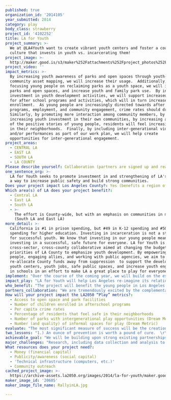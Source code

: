 ```yaml
---
published: true
organization_id: '2014105'
year_submitted: 2014
category: play
body_class: strawberry
project_id: '4102252'
title: LA for Youth
project_summary: >-
  We at @LA4Youth want to create vibrant youth centers and foster a countywide
  culture that invests in youth vs. incarcerating them!
project_image: >-
  http://maker.good.is/s3/maker%252Fattachments%252Fproject_photos%252Fimages%252F20605%252Fdisplay%252FRallyinLA.jpg=c570x385
project_video: ''
impact_metrics: >-
  By increasing youth awareness of parks and open spaces through youth-driven
  community asset mapping, we will increase their usage.  Additionally, by
  focusing young people on reclaiming parks as a youth space, we will improve
  parks and open spaces, and increase youth and family park use.  By increasing
  investment in youth development activities, we will support increased funding
  for after school programs and activities, which will in turn increase
  enrollment.  As young people are increasingly directed towards after school
  programs, employment, and community engagement, crime rates should drop. 
  Similarly, by promoting more interaction among community members, by
  increasing youth investment in their own communities, by increasing awareness
  of the positive stories of young people, residents will feel increasingly safe
  in their neighborhoods.  Finally, by including inter-generational videos
  and/or performances as part of our work plan, we will help create
  opportunities for inter-generational engagement.
project_areas:
  - CENTRAL LA
  - EAST LA
  - SOUTH LA
  - LA COUNTY
Please describe yourself: Collaboration (partners are signed up and ready to hit the ground running!)
one_sentence_org: >-
  LA for Youth seeks to promote investment in and strengthening of LA's youth as
  a way to increase public safety and build strong communities.
Does your project impact Los Angeles County?: Yes (benefits a region of LA County)
Which area(s) of LA does your project benefit?:
  - Central LA
  - East LA
  - South LA
  - >-
    The effort is County-wide, but with an emphasis on communities in most need
    (South LA and East LA)
more_detail: >-
  California is #1 in prison spending, but #49 in K-12 spending and #50 in
  spending for higher education. Investing in incarceration is not a strategy
  for successful youth. We know that investing in our young people means
  investing in a successful, safe future for everyone. LA for Youth is a
  cross-sector, cross-county collaborative aimed at changing the budget
  priorities of LA County to emphasize youth development. By empowering young
  people, engaging allies, and working with public agencies, we aim to
  re-allocate County funds away from suppression  to support the development of
  youth centers, youth jobs, safe public spaces, and increase youth engagement
  in schools in an effort to make LA a great place to play for everyone.
implement: "Over the course of the coming year, we will build on the established foundation to bring additional partners into the collaborative.  While our overall goal is to create a Department of Youth Development in the County of LA, there are several short- and medium- term goals that will help move the long term campaign forward while also achieving immediate change.  \r\n\r\nWe will conduct community asset mapping with young people, to identify existing community resources, and prioritize one or two parks or recreational spaces in the community to reclaim as youth-centered spaces.  Activities may include holding events, raising awareness in the community, litter removal, and advocating for funding for specific local improvements.\r\n\r\nAdditionally, we will work with young people to create a strong case for support of the campaign that includes youth language and imagery.  We will then educate local communities about the goals of the campaign in an effort to increase community engagement and buy-in.  Further, we will create 3-5 video and/or performance projects that help capture the stories of young people in at-risk communities in order to re-shape the narrative around young people.  These pieces could be shared online, through social media, and in a performance at a park.  Our goal is to increase community's sense of their own safety, and to re-frame how young people are seen.  By engaging with community members to tell the story of young people's experiences we hope to dispel misconceptions around actual safety and increase inter-generational connection among community members.  \r\n\r\nAdditional efforts may include developing joint use agreements with schools, parks and rec centers to maximize the use of existing spaces as effective and engaging community spaces.  Further activities may include collaboration building and advocacy training, creating a Peacebuilders Round Table to ensure ongoing communication and knowledge sharing, to coordinate truce building, rumor control and inter-neighborhood relationship building among intervention workers and service providers in order to prevent street-based violence throughout the county.  Additional goals include establishing training in partnership with a local college or Cal State to provide nonprofit management and leadership curriculum to youth, leveraging opportunities for co-located services in community spaces, and bringing in technical assistance to support the long-term sustainability of the youth spaces and centers.  "
impact_play: "LA for Youth will help Los Angeles re-imagine its relationship to its young people.  Instead of being afraid of our youth, this campaign will support a structural shift that emphasizes investing in children as a way to improve a community's sense of safety, increase local use of park and public spaces, and empower young people themselves to see themselves as valued members of their communities.\r\n\r\nThis effort is not about starting from scratch, it's about re-purposing what we have, and re-framing our priorities.  By engaging youth themselves in this effort, we are not only pushing for systems change, we are concretely developing the leadership of some of our most at-risk young people.  We are re-framing their vision of themselves from \"always in trouble\" to someone who makes a positive contribution to their community.  By training young people as leaders and providing a path to long-term success by connecting them to other youth leaders, community colleges, and even their local middle and high schools, we will be increasing the safety of their communities, and increasing their access to safe public spaces.  Additionally, this effort will be particularly attentive to young people returning from incarceration.  These young men and women are often the most at-risk for committing new crimes.  LA for Youth would include efforts to reconnect these young people to their communities, provide support groups and ensure funding for positive activities as part of an effective strategy to make LA a better place for all youth to play.\r\n\r\nBy seeking a structural shift in how Los Angeles invests its money, this campaign will result in long-term change that will resonate for decades to come.  LA for Youth asks Los Angeles to invest in youth development not just for today, but to create a cycle of hope for generations."
who_benefit: "The project will benefit the young people in Los Angeles County, as well as their families, and the communities where they live.  By shifting the County's relationship to its youth, by promoting youth investment, LA residents will benefit from healthier, stronger young people who are more engaged in school, more physically active, and more involved with civic institutions.  Young people facing a lifetime of repeat incarceration (at significant cost) will be redirected to more positive activities, including long-term employment and meaningful careers.  \r\n\r\nBecause LA for Youth is focused on improving conditions and support for our most at-risk and under-served young people, the primary beneficiaries will be low-income communities, and neighborhoods with high rates of youth suspension, and little access to safe public spaces.  The areas of Boyle Heights and South Los Angeles will be primary areas of focus.  Additionally, we anticipate that young people ages 12-24 will be the primary population this effort will engage.\r\n\r\nAs a whole, this effort will lead to stronger families and communities, and a better Los Angeles for everyone - not just now, but also in the future, as these young people grow into future leaders of Los Angeles."
partners_collaboration: "We are tremendously excited by the complementary skills and strengths of our partners.  We believe this presents a uniquely powerful combination that will be able to move what's a pretty substantial effort.  The core organizing collaboration is between the Youth Justice Coalition (YJC) and the Violence Prevention Coalition (VPC).  Youth Justice Coalition did the original research and laid the foundation for this effort.  YJC engages and empowers young people to be community organizers and advocates.  This project will help leverage their existing work with at-risk youth. Their partnership ensures that youth voices remain at the center of the effort -- a key factor in the success of this collaboration.  The Violence Prevention Coalition brings in a broad and diverse membership base, and serves as a non-service-providing neutral body to convene, facilitate, and shepherd this effort (our second and third key factors for the collaboration's success).\r\n\r\nWe will bring in already-committed allies in the Boyle Heights Building Healthy Communities Hub, including their Youth Engagement and Community Engagement Committees.  This represents six core partner organizations, as well as several supporting organizations. These partners are already working with technical advisers through the Advancement Project (whom we hope to bring on as an official partner) on deconstructing the City budget, and engaging City leadership in support of the effort.  We have begun conversations about engaging the South Los Angeles Building Healthy Communities partners in this effort as well, which would bring an additional dozen organizations into the coalition.  All partners will help ensure community and youth voices are leading the effort for change.  Additionally, the project will be a vehicle to grow local capacity around civic engagement and advocacy implementation, to ensure the long term sustainability and community ownership of the effort.  \r\n\r\nIt is important to note that engaging these additional coalitions would represent longstanding partnerships, and organizations with a history of working together for systems change.\r\n"
How will your project impact the LA2050 “Play” metrics?:
  - Access to open space and park facilities
  - Number of children enrolled in afterschool programs
  - Per capita crime rates
  - Percentage of residents that feel safe in their neighborhoods
  - Number of parks with intergenerational play opportunities (Dream Metric)
  - Number (and quality) of informal spaces for play (Dream Metric)
evaluate: "The most significant measure of success will be the creation of a Youth Development Department in Los Angeles County!\r\n\r\nRecognizing that that goal may take longer than the timeline of this grant, we have created additional evaluation measures that will let us know the project is on track and achieving important successes.  We will measure success by the number of youth engaged in the campaign over the course of the next year, by the amount of increased funding we are able to re-allocate on both a City and County level towards youth development (even if there is not yet an official Youth Development Department), and by an increased number of residents who feel safe in their communities.  Additional metrics may include comparing crime rates over the course of the year, hours of park operation and programming increasing, increased library hours/funding, and increased number of youth enrolled in after school activities and programs.\r\n\r\nWe anticipate we will also have concrete projects, including youth art projects, community asset mapping results, and performances held in parks and public spaces (we will measure the number of youth engaged in the performances, and the number attending).  All of these will contribute to the evaluation of the project's success."
two_lessons: "1.) An ounce of prevention is worth a pound of cure.  \r\n\r\nIt's an old lesson, but one that's still true.  Los Angeles cannot be a great city if it continues to be a leader nationwide in incarcerating its children.  Fortunately, there is an alternative.  Investing in prevention works.  By investing in youth development as an alternative to youth suppression, we can build a healthier and more humanizing environment for our youth.  We can move ourselves one step closer to ending the school-to-jail track, help keep LA students in schools and out of lock up, help reduce both street and police violence in our neighborhoods, and provide jobs and sustainable positive places for our youth to work and get involved in their community.  We would be making Los Angeles a better place to Play by ensuring more of our young people are in parks and schools, instead of in detention.\r\n\r\n2.) Solutions are collaborative, and long-term change requires changing systems, not just individuals.  \r\n\r\nThis effort is not a direct service project, providing support to one individual at a time.  There is tremendous value in direct service programs, but it's important to articulate that this is a different thing.  This effort represents bringing together numerous agencies, organizations, and individuals to create a change in our system, and a change in the way communities and young people see themselves.  If successful, the outcome could benefit numerous programs by creating greater structural investment in things like park maintenance and programming, after school programs, youth development, youth job training, arts programming for young people, and would also provide a hands-on civic engagement experience.  All of which would help ensure this is not a one-time project, but rather something that can be sustained over the long term."
achievable_goal: "We will be building upon strong existing partnerships, with significant research and coalition-building already in place.  We have already begun a County-wide education campaign, and are enlisting regional partners to help move this effort on the City level.  Thanks to training from another partner, we have mapped out a timeline for action to correspond to the City's budget cycle, which positions us perfectly to achieve significant youth development funding within the next twelve months.\r\n\r\nWe are concluding research on existing Youth Development Departments nationwide, so we will have models and examples to reference to help build the case for support.  By drawing on examples that have already been created, we can make a strong case for implementation, and employ lessons learned from other cities.\r\n\r\nAdditionally, a portion of this project is focused on changing community's perception of violence, and increasing access to safe public spaces.  These are big goals, and hard to measure.  Our thinking is that by connecting these less tangible outcomes to a specific campaign, we hope to leverage the LA for Youth efforts to gain community buy-in, engage residents, and create opportunities for education, engagement, empowerment, and evaluation."
major_challenges: "Research, including data collection and analysis to evaluate the effectiveness of the programs and to share lessons learned will be a challenge, as some benchmarks can be subjective.  Part of this includes the fact that while achieving the campaign goal is a concrete, measurable outcome, it will take a full year to achieve, so implementation and the results of that success will not be felt until the following year.  As a strategy to counteract that, we have included some along-the-way goals to measure successes and accomplishments that will help support the overall objective of creating a Youth Development Department. \r\n\r\nA second major challenge will be to ensure that once established, a Youth Development Department supports community-based programming, and doesn't simply retain the money within public agencies.  We have built a strong relationship with Californians for Safety and Justice, and the Advancement Project, both of whom have strong expertise in drafting language that promotes public private partnerships and prioritizes funding be directed to community-based work.  We would hope to leverage their expertise to help ensure the creation of a countywide Youth Development Department would direct funding to community.\r\n\r\nAdditionally, as part of this effort, the project will be training, educating, and empowering youth, community members, and residents.  By increasing their civic engagement, we hope an additional outcome of this project will be a community that is engaged with their elected officials.  This shift in relationship will help support accountability over the long term.  By changing the culture of communities, by increasing the use of and the perception of parks and open spaces, we will create a climate and culture that will be positively re-enforcing and perpetuating."
What resources does your project need?:
  - Money (financial capital)
  - Publicity/awareness (social capital)
  - 'Technical infrastructure (computers, etc.)'
  - Community outreach
cached_project_image: >-
  https://archive-assets.la2050.org/images/2014/la-for-youth/maker.good.is/s3/maker%252Fattachments%252Fproject_photos%252Fimages%252F20605%252Fdisplay%252FRallyinLA.jpg=c570x385.jpg
maker_image_id: '20605'
maker_image_file_name: RallyinLA.jpg

---
```


